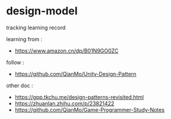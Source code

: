 # design-model
tracking learning record

learning from :
- https://www.amazon.cn/dp/B01N9GO0ZC

follow :
- https://github.com/QianMo/Unity-Design-Pattern

other doc :
- https://gpp.tkchu.me/design-patterns-revisited.html
- https://zhuanlan.zhihu.com/p/23821422
- https://github.com/QianMo/Game-Programmer-Study-Notes
